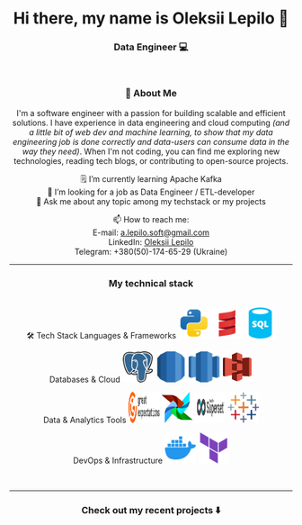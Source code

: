 <h1 align="center"> Hi there, my name is Oleksii Lepilo 👋 </h1>

<h3 align="center">Data Engineer 💻 </h3>

<br>

<div align="center">
<h3 align="center">🌟 About Me </h3>
I'm a software engineer with a passion for building scalable and efficient solutions. I have experience in data engineering and cloud computing <i>(and a little bit of web dev and machine learning, to show that my data engineering job is done correctly and data-users can consume data in the way they need)</i>. When I'm not coding, you can find me exploring new technologies, reading tech blogs, or contributing to open-source projects.


<br>


🗒 I’m currently learning Apache Kafka \
👔 I’m looking for a job as Data Engineer / ETL-developer \
💬 Ask me about any topic among my techstack or my projects

📫 How to reach me: \
E-mail: [a.lepilo.soft@gmail.com](mailto:a.lepilo.soft@gmail.com) \
LinkedIn: [Oleksii Lepilo](https://www.linkedin.com/in/alepilo/) \
Telegram: +380(50)-174-65-29 (Ukraine)

</div>

<hr>


<h3 align="center"> My technical stack </h3>

<br>

<div align="center">
🛠️ Tech Stack
Languages & Frameworks
<img src="assets/python.svg" width="55" height="55" alt="Python" title="Python">
<img src="assets/scala.svg" width="55" height="55" alt="Scala" title="Scala">
<img src="assets/sql.svg" width="55" height="55" alt="SQL" title="SQL">

Databases & Cloud
<img src="assets/postgresql.svg" width="55" height="55" alt="PostgreSQL" title="PostgreSQL">
<img src="assets/rds.svg" width="55" height="55" alt="AWS RDS" title="AWS RDS">
<img src="assets/redshift.svg" width="55" height="55" alt="AWS Redshift" title="AWS Redshift">
<img src="assets/s3.svg" width="55" height="55" alt="AWS S3" title="AWS S3">

Data & Analytics Tools
<img src="assets/gx.svg" width="55" height="55" alt="Great Expectations" title="Great Expectations">
<img src="assets/airflow.svg" width="55" height="55" alt="Apache Airflow" title="Apache Airflow">
<img src="assets/superset.svg" width="55" height="55" alt="Apache Superset" title="Apache Superset">
<img src="assets/tableau.svg" width="55" height="55" alt="Tableau" title="Tableau">

DevOps & Infrastructure
<img src="assets/docker.svg" width="55" height="55" alt="Docker" title="Docker">
<img src="assets/terraform.svg" width="55" height="55" alt="Terraform" title="Terraform">
</div>
<br>


<hr>

<h3 align="center"> Check out my recent projects ⬇️</h3>